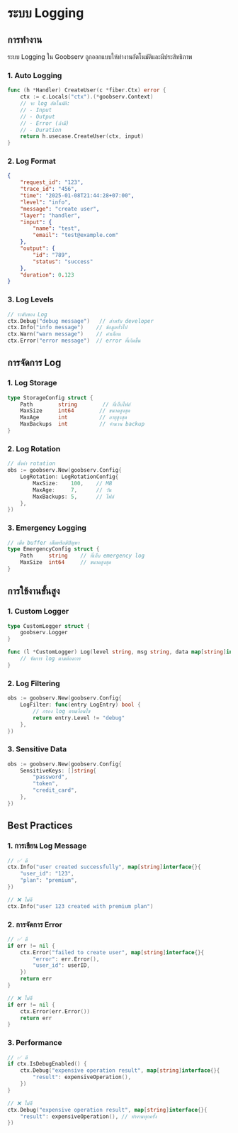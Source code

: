 # ระบบ Logging

## การทำงาน

ระบบ Logging ใน Goobserv ถูกออกแบบให้ทำงานอัตโนมัติและมีประสิทธิภาพ

### 1. Auto Logging

```go
func (h *Handler) CreateUser(c *fiber.Ctx) error {
    ctx := c.Locals("ctx").(*goobserv.Context)
    // จะ log อัตโนมัติ:
    // - Input
    // - Output
    // - Error (ถ้ามี)
    // - Duration
    return h.usecase.CreateUser(ctx, input)
}
```

### 2. Log Format

```json
{
    "request_id": "123",
    "trace_id": "456",
    "time": "2025-01-08T21:44:28+07:00",
    "level": "info",
    "message": "create user",
    "layer": "handler",
    "input": {
        "name": "test",
        "email": "test@example.com"
    },
    "output": {
        "id": "789",
        "status": "success"
    },
    "duration": 0.123
}
```

### 3. Log Levels

```go
// ระดับของ Log
ctx.Debug("debug message")   // สำหรับ developer
ctx.Info("info message")    // ข้อมูลทั่วไป
ctx.Warn("warn message")    // คำเตือน
ctx.Error("error message")  // error ที่เกิดขึ้น
```

## การจัดการ Log

### 1. Log Storage

```go
type StorageConfig struct {
    Path        string        // ที่เก็บไฟล์
    MaxSize     int64        // ขนาดสูงสุด
    MaxAge      int          // อายุสูงสุด
    MaxBackups  int          // จำนวน backup
}
```

### 2. Log Rotation

```go
// ตั้งค่า rotation
obs := goobserv.New(goobserv.Config{
    LogRotation: LogRotationConfig{
        MaxSize:    100,    // MB
        MaxAge:     7,      // วัน
        MaxBackups: 5,      // ไฟล์
    },
})
```

### 3. Emergency Logging

```go
// เมื่อ buffer เต็มหรือมีปัญหา
type EmergencyConfig struct {
    Path     string    // ที่เก็บ emergency log
    MaxSize  int64     // ขนาดสูงสุด
}
```

## การใช้งานขั้นสูง

### 1. Custom Logger

```go
type CustomLogger struct {
    goobserv.Logger
}

func (l *CustomLogger) Log(level string, msg string, data map[string]interface{}) {
    // จัดการ log ตามต้องการ
}
```

### 2. Log Filtering

```go
obs := goobserv.New(goobserv.Config{
    LogFilter: func(entry LogEntry) bool {
        // กรอง log ตามเงื่อนไข
        return entry.Level != "debug"
    },
})
```

### 3. Sensitive Data

```go
obs := goobserv.New(goobserv.Config{
    SensitiveKeys: []string{
        "password",
        "token",
        "credit_card",
    },
})
```

## Best Practices

### 1. การเขียน Log Message

```go
// ✅ ดี
ctx.Info("user created successfully", map[string]interface{}{
    "user_id": "123",
    "plan": "premium",
})

// ❌ ไม่ดี
ctx.Info("user 123 created with premium plan")
```

### 2. การจัดการ Error

```go
// ✅ ดี
if err != nil {
    ctx.Error("failed to create user", map[string]interface{}{
        "error": err.Error(),
        "user_id": userID,
    })
    return err
}

// ❌ ไม่ดี
if err != nil {
    ctx.Error(err.Error())
    return err
}
```

### 3. Performance

```go
// ✅ ดี
if ctx.IsDebugEnabled() {
    ctx.Debug("expensive operation result", map[string]interface{}{
        "result": expensiveOperation(),
    })
}

// ❌ ไม่ดี
ctx.Debug("expensive operation result", map[string]interface{}{
    "result": expensiveOperation(), // ทำงานทุกครั้ง
})
```
